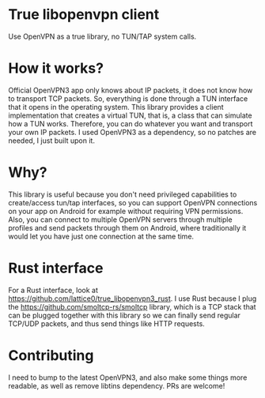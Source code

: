 # True libopenvpn client

Use OpenVPN as a true library, no TUN/TAP system calls.

# How it works?

Official OpenVPN3 app only knows about IP packets, it does not know how to transport TCP packets. So, everything is done through a TUN interface that it opens in the operating system. This library provides a client implementation that creates a virtual TUN, that is, a class that can simulate how a TUN works. Therefore, you can do whatever you want and transport your own IP packets. I used OpenVPN3 as a dependency, so no patches are needed, I just built upon it.

# Why?

This library is useful because you don't need privileged capabilities to create/access tun/tap interfaces, so you can support OpenVPN connections on your app on Android for example without requiring VPN permissions. Also, you can connect to multiple OpenVPN servers through multiple profiles and send packets through them on Android, where traditionally it would let you have just one connection at the same time.

# Rust interface

For a Rust interface, look at https://github.com/lattice0/true_libopenvpn3_rust. I use Rust because I plug the https://github.com/smoltcp-rs/smoltcp library, which is a TCP stack that can be plugged together with this library so we can finally send regular TCP/UDP packets, and thus send things like HTTP requests.

# Contributing

I need to bump to the latest OpenVPN3, and also make some things more readable, as well as remove libtins dependency. PRs are welcome!
